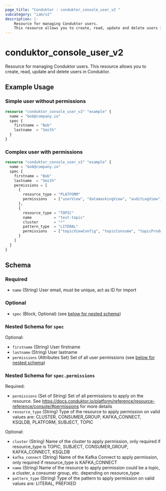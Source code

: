 ```yaml
---
page_title: "Conduktor : conduktor_console_user_v2 "
subcategory: "iam/v2"
description: |-
    Resource for managing Conduktor users.
    This resource allows you to create, read, update and delete users in Conduktor.
---
```


# conduktor_console_user_v2

Resource for managing Conduktor users.
This resource allows you to create, read, update and delete users in Conduktor.

## Example Usage

### Simple user without permissions
```terraform
resource "conduktor_console_user_v2" "example" {
  name = "bob@company.io"
  spec {
    firstname = "Bob"
    lastname  = "Smith"
  }
}
```

### Complex user with permissions
```terraform
resource "conduktor_console_user_v2" "example" {
  name = "bob@company.io"
  spec {
    firstname = "Bob"
    lastname  = "Smith"
    permissions = [
      {
        resource_type = "PLATFORM"
        permissions   = ["userView", "datamaskingView", "auditLogView"]
      },
      {
        resource_type = "TOPIC"
        name          = "test-topic"
        cluster       = "*"
        pattern_type  = "LITERAL"
        permissions   = ["topicViewConfig", "topicConsume", "topicProduce"]
      }
    ]
  }
}
```


<!-- schema generated by tfplugindocs -->
## Schema

### Required

- `name` (String) User email, must be unique, act as ID for import

### Optional

- `spec` (Block, Optional) (see [below for nested schema](#nestedblock--spec))

<a id="nestedblock--spec"></a>
### Nested Schema for `spec`

Optional:

- `firstname` (String) User firstname
- `lastname` (String) User lastname
- `permissions` (Attributes Set) Set of all user permissions (see [below for nested schema](#nestedatt--spec--permissions))

<a id="nestedatt--spec--permissions"></a>
### Nested Schema for `spec.permissions`

Required:

- `permissions` (Set of String) Set of all permissions to apply on the resource. See https://docs.conduktor.io/platform/reference/resource-reference/console/#permissions for more details
- `resource_type` (String) Type of the resource to apply permission on valid values are: CLUSTER, CONSUMER_GROUP, KAFKA_CONNECT, KSQLDB, PLATFORM, SUBJECT, TOPIC

Optional:

- `cluster` (String) Name of the cluster to apply permission, only required if resource_type is TOPIC, SUBJECT, CONSUMER_GROUP, KAFKA_CONNECT, KSQLDB
- `kafka_connect` (String) Name of the Kafka Connect to apply permission, only required if resource_type is KAFKA_CONNECT
- `name` (String) Name of the resource to apply permission could be a topic, a cluster, a consumer group, etc. depending on resource_type
- `pattern_type` (String) Type of the pattern to apply permission on valid values are: LITERAL, PREFIXED




